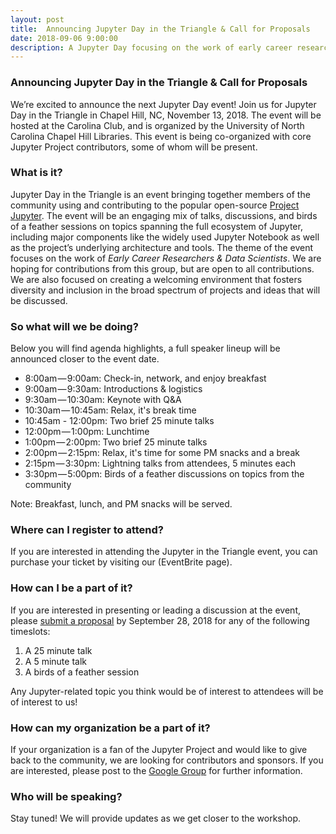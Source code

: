 ```yaml
---
layout: post
title:  Announcing Jupyter Day in the Triangle & Call for Proposals
date: 2018-09-06 9:00:00
description: A Jupyter Day focusing on the work of early career researchers and data scientists
---
```


### Announcing Jupyter Day in the Triangle & Call for Proposals

We’re excited to announce the next Jupyter Day event! Join us for Jupyter Day in the Triangle in Chapel Hill, NC, November 13, 2018. The event will be hosted at the Carolina Club, and is organized by the University of North Carolina Chapel Hill Libraries. This event is being co-organized with core Jupyter Project contributors, some of whom will be present.

### What is it?

Jupyter Day in the Triangle is an event bringing together members of the community using and contributing to the popular open-source [Project Jupyter](https://jupyter.org). The event will be an engaging mix of talks, discussions, and birds of a feather sessions on topics spanning the full ecosystem of Jupyter, including major components like the widely used Jupyter Notebook as well as the project’s underlying architecture and tools. The theme of the event focuses on the work of *Early Career Researchers & Data Scientists*. We are hoping for contributions from this group, but are open to all contributions. We are also focused on creating a welcoming environment that fosters diversity and inclusion in the broad spectrum of projects and ideas that will be discussed.

### So what will we be doing?

Below you will find agenda highlights, a full speaker lineup will be announced closer to the event date.

* 8:00am — 9:00am: Check-in, network, and enjoy breakfast
* 9:00am — 9:30am: Introductions & logistics
* 9:30am — 10:30am: Keynote with Q&A
* 10:30am — 10:45am: Relax, it's break time
* 10:45am - 12:00pm: Two brief 25 minute talks
* 12:00pm — 1:00pm: Lunchtime
* 1:00pm — 2:00pm: Two brief 25 minute talks
* 2:00pm — 2:15pm: Relax, it's time for some PM snacks and a break
* 2:15pm — 3:30pm: Lightning talks from attendees, 5 minutes each
* 3:30pm — 5:00pm: Birds of a feather discussions on topics from the community

Note: Breakfast, lunch, and PM snacks will be served.

### Where can I register to attend?

If you are interested in attending the Jupyter in the Triangle event, you can purchase your ticket by visiting our (EventBrite page).

### How can I be a part of it?

If you are interested in presenting or leading a discussion at the event, please [submit a proposal](https://goo.gl/forms/zhOMTTAUmUQFRyHA3) by September 28, 2018 for any of the following timeslots:

1. A 25 minute talk
2. A 5 minute talk
2. A birds of a feather session

Any Jupyter-related topic you think would be of interest to attendees will be of interest to us!

### How can my organization be a part of it?

If your organization is a fan of the Jupyter Project and would like to give back to the community, we are looking for contributors and sponsors. If you are interested, please post to the [Google Group](https://groups.google.com/forum/#!forum/trianglejupyter) for further information.

### Who will be speaking?

Stay tuned! We will provide updates as we get closer to the workshop.